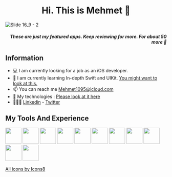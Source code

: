 <h1 align=center> Hi. This is Mehmet  </h1>

![Slide 16_9 - 2](https://user-images.githubusercontent.com/74152011/175954301-614bbfb5-f033-4bd8-9bd7-ada8a136c104.png)

<h5 align=end> These are just my featured apps. Keep reviewing for more. For about 50 more 🚀 </h5>

## Information
+ 💻 I am currently looking for a job as an iOS developer.
+ 🔨 I am currently learning In-depth Swift and UIKit. <a href="https://github.com/devmehmetates/365-day-of-code">You might want to look at this.</a>
+ 📫 You can reach me <a href="mailto:Mehmet1095@icloud.com">Mehmet1095@icloud.com</a>
+ 📖 My technologies : <a href="https://github.com/devmehmetates/365-day-of-code#my-side-projects-for-ios">Please look at it here</a>
+ 👨🏼‍💻 <a href="https://www.linkedin.com/in/devmehmetates/">Linkedin</a> - <a href="https://twitter.com/devmehmetates">Twitter</a>

## My Tools And Experience
<div>
  <a href="https://developer.apple.com/swift/"><img src="https://img.icons8.com/color/480/000000/swift.png" width=50></a>
  <a href="https://developer.apple.com/xcode/swiftui/"><img src="https://img.icons8.com/color/480/000000/swiftui.png" width=50></a>
  <a href="https://developer.apple.com/xcode/"><img src="https://img.icons8.com/color/480/000000/xcode.png" width=50></a>
  <a href="https://dart.dev/"><img src="https://img.icons8.com/color/480/000000/dart.png" width=50></a>
  <a href="https://flutter.dev/"><img src="https://img.icons8.com/color/480/000000/flutter.png" width=50></a>
  <a href="https://code.visualstudio.com/"><img src="https://img.icons8.com/color/480/000000/visual-studio-code-2019.png" width=50></a>
  <a href="https://developer.android.com/studio"><img src="https://img.icons8.com/color/480/000000/android-studio.png" width=50></a>
  <a href="https://www.figma.com/"><img src="https://img.icons8.com/color/480/000000/figma.png" width=50></a>
  <a href="https://www.adobe.com/tr/products/xd.html"><img src="https://img.icons8.com/color/480/000000/adobe-xd--v1.png" width=50></a>
  <a href="https://git-scm.com/"><img src="https://img.icons8.com/color/480/000000/git.png" width=50></a>
  <a href="https://firebase.google.com/"><img src="https://img.icons8.com/color/480/000000/firebase.png" width=50></a>
</div>

<!--
**Mehmetates07/Mehmetates07** is a ✨ _special_ ✨ repository because its `README.md` (this file) appears on your GitHub profile.

Here are some ideas to get you started:

# My Currently Work
<img src="https://www.coucle.com/uploads/educations/1594641849.png">

# My Top Programming Languages
[![Top Langs](https://github-readme-stats.vercel.app/api/top-langs/?username=devmehmetates&hide=css,jupyter%20notebook&card_width=1000)](https://github.com/anuraghazra/github-readme-stats)

# My Github Stats
[![Mehmet's GitHub stats](https://github-readme-stats.vercel.app/api?username=Mehmetates07&count_private=true&custom_title=Mehmet%20Ateş&show_icons=true&line_height=50)](https://github.com/anuraghazra/github-readme-stats)

- 👯 I’m looking to collaborate on ...
- 🤔 I’m looking for help with ...
- 💬 Ask me about ...
- 📫 How to reach me: ...
- 😄 Pronouns: ...
- ⚡ Fun fact: ...
-->


<a href="https://icons8.com">All icons by Icons8</a>
